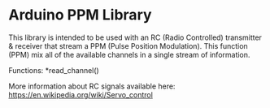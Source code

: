 # Arduino PPM Library

This library is intended to be used with an RC (Radio Controlled) transmitter & receiver that stream a PPM (Pulse Position Modulation). This function (PPM) mix all of the available channels in a single stream of information.

Functions:
*read_channel()

More information about RC signals available here: https://en.wikipedia.org/wiki/Servo_control
